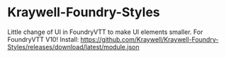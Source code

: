 # Kraywell-Foundry-Styles
Little change of UI in FoundryVTT to make UI elements smaller.
For FoundryVTT V10!
Install: https://github.com/Kraywell/Kraywell-Foundry-Styles/releases/download/latest/module.json
